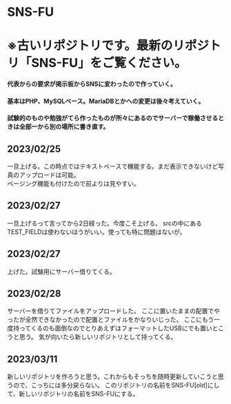 # SNS-FU

# ※古いリポジトリです。最新のリポジトリ「SNS-FU」をご覧ください。

#### 代表からの要求が掲示板からSNSに変わったので作っていく。  
#### 基本はPHP、MySQLベース。MariaDBとかへの変更は後々考えていく。
#### 試験的のものや勉強がてら作ったものが所々にあるのでサーバーで稼働させるときは全部一から別の場所に書き直す。

## 2023/02/25
一旦上げる。この時点ではテキストベースで機能する。まだ表示できないけど写真のアップロードは可能。  
ページング機能も付けたので前よりは見やすい。

## 2023/02/27
一旦上げるって言ってから2日経った。今度こそ上げる。
srcの中にあるTEST_FIELDは使わないほうがいい。使っても特に問題はないが。

## 2023/02/27
上げた。試験用にサーバー借りてくる。

## 2023/02/28
サーバーを借りてファイルをアップロードした。
ここに置いたままの配置でやったが全然できなかったので配置とファイルをかなりいじった。
ここにもう一度持ってくるのも面倒なのでとりあえずはフォーマットしたUSBにでも置いとこうと思う。
気が向いたら新しいリポジトリとして持ってくる。

## 2023/03/11
新しいリポジトリを作ろうと思う。これからもそっちを随時更新していこうと思うので、こっちには多分戻らない。
このリポジトリの名前をSNS-FU[old]にして、新しいリポジトリの名前をSNS-FUにする。
